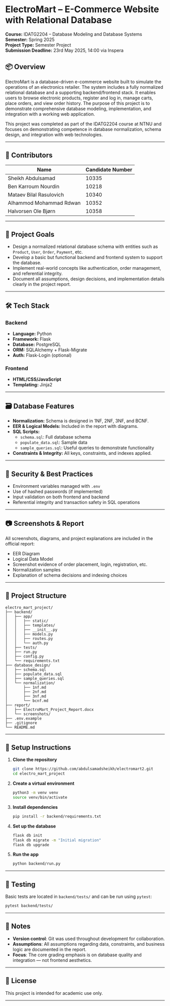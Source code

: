 # ElectroMart – E-Commerce Website with Relational Database

**Course:** IDATG2204 – Database Modeling and Database Systems  
**Semester:** Spring 2025  
**Project Type:** Semester Project  
**Submission Deadline:** 23rd May 2025, 14:00 via Inspera

## 📦 Overview

ElectroMart is a database-driven e-commerce website built to simulate the operations of an electronics retailer. The system includes a fully normalized relational database and a supporting backend/frontend stack. It enables users to browse electronic products, register and log in, manage carts, place orders, and view order history. The purpose of this project is to demonstrate comprehensive database modeling, implementation, and integration with a working web application.

This project was completed as part of the IDATG2204 course at NTNU and focuses on demonstrating competence in database normalization, schema design, and integration with web technologies.

---

## 👥 Contributors

| Name                        | Candidate Number |
|-----------------------------|------------------|
| Sheikh Abdulsamad           | 10335            |
| Ben Karroum Nourdin         | 10218            |
| Mataev Bilal Rasulovich     | 10340            |
| Alhammod Mohammad Rdwan     | 10352            |
| Halvorsen Ole Bjørn         | 10358            |

---

## 🧠 Project Goals

- Design a normalized relational database schema with entities such as `Product`, `User`, `Order`, `Payment`, etc.
- Develop a basic but functional backend and frontend system to support the database.
- Implement real-world concepts like authentication, order management, and referential integrity.
- Document all assumptions, design decisions, and implementation details clearly in the project report.

---

## 🛠️ Tech Stack

### Backend
- **Language:** Python
- **Framework:** Flask
- **Database:** PostgreSQL
- **ORM:** SQLAlchemy + Flask-Migrate
- **Auth:** Flask-Login (optional)

### Frontend
- **HTML/CSS/JavaScript**
- **Templating:** Jinja2

---

## 🗃️ Database Features

- **Normalization:** Schema is designed in 1NF, 2NF, 3NF, and BCNF.
- **EER & Logical Models:** Included in the report with diagrams.
- **SQL Scripts:** 
  - `schema.sql`: Full database schema
  - `populate_data.sql`: Sample data
  - `sample_queries.sql`: Useful queries to demonstrate functionality
- **Constraints & Integrity:** All keys, constraints, and indexes applied.

---

## 🔐 Security & Best Practices

- Environment variables managed with `.env`
- Use of hashed passwords (if implemented)
- Input validation on both frontend and backend
- Referential integrity and transaction safety in SQL operations

---

## 📷 Screenshots & Report

All screenshots, diagrams, and project explanations are included in the official report:
- EER Diagram
- Logical Data Model
- Screenshot evidence of order placement, login, registration, etc.
- Normalization samples
- Explanation of schema decisions and indexing choices

---

## 📁 Project Structure

```plaintext
electro_mart_project/
├── backend/
│   ├── app/
│   │   ├── static/
│   │   ├── templates/
│   │   ├── __init__.py
│   │   ├── models.py
│   │   ├── routes.py
│   │   └── auth.py
│   ├── tests/
│   ├── run.py
│   ├── config.py
│   └── requirements.txt
├── database_design/
│   ├── schema.sql
│   ├── populate_data.sql
│   ├── sample_queries.sql
│   └── normalization/
│       ├── 1nf.md
│       ├── 2nf.md
│       ├── 3nf.md
│       └── bcnf.md
├── report/
│   ├── ElectroMart_Project_Report.docx
│   └── screenshots/
├── .env.example
├── .gitignore
└── README.md
````

---

## 🚀 Setup Instructions

1. **Clone the repository**

   ```bash
   git clone https://github.com/abdulsamadsheikh/electromart2.git
   cd electro_mart_project
   ```

2. **Create a virtual environment**

   ```bash
   python3 -m venv venv
   source venv/bin/activate
   ```

3. **Install dependencies**

   ```bash
   pip install -r backend/requirements.txt
   ```

4. **Set up the database**

   ```bash
   flask db init
   flask db migrate -m "Initial migration"
   flask db upgrade
   ```

5. **Run the app**

   ```bash
   python backend/run.py
   ```

---

## 🧪 Testing

Basic tests are located in `backend/tests/` and can be run using `pytest`:

```bash
pytest backend/tests/
```

---

## 📌 Notes

* **Version control**: Git was used throughout development for collaboration.
* **Assumptions**: All assumptions regarding data, constraints, and business logic are documented in the report.
* **Focus**: The core grading emphasis is on database quality and integration — not frontend aesthetics.

---

## 📄 License

This project is intended for academic use only.

---
